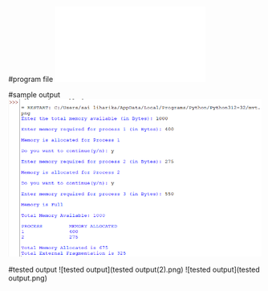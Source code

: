 #program file
![program file](mvt.py)

#sample output
![sample output](sampleoutput.png)

#tested output
![tested output](tested output(2).png)
![tested output](tested output.png)
